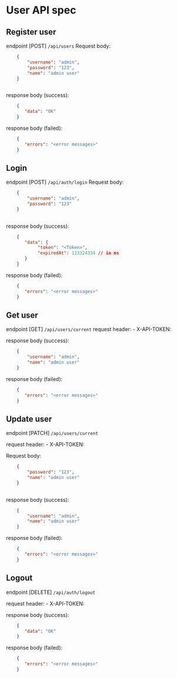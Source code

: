# User API spec

## Register user

endpoint [POST] `/api/users`
Request body:
```json
    {
        "username": "admin",
        "password": "123",
        "name": "admin user"
    }
    
```

response body (success):
```json
    {
       "data": "OK"
    }
```

response body (failed):
```json
    {
       "errors": "<error messages>"
    }
```

## Login 
endpoint [POST] `/api/auth/login`
Request body:
```json
    {
        "username": "admin",
        "password": "123"
    }
    
```

response body (success):
```json
    {
       "data": {
            "token": "<Token>",
            "expiredAt": 123324334 // in ms
       }
    }
```

response body (failed):
```json
    {
       "errors": "<error messages>"
    }
```
## Get user

endpoint [GET] `/api/users/current`
request header:
    - X-API-TOKEN: <Token>

response body (success):
```json
    {
        "username": "admin",
        "name": "admin user"
    }
```

response body (failed):
```json
    {
       "errors": "<error messages>"
    }
```


## Update user
endpoint [PATCH] `/api/users/current`

request header:
    - X-API-TOKEN: <Token>

Request body:
```json
    {
        "password": "123",
        "name": "admin user"
    }
    
```

response body (success):
```json
    {
        "username": "admin",
        "name": "admin user"
    }
```

response body (failed):
```json
    {
       "errors": "<error messages>"
    }
```


## Logout

endpoint [DELETE] `/api/auth/logout`

request header:
    - X-API-TOKEN: <Token>


response body (success):
```json
    {
       "data": "OK"
    }
```

response body (failed):
```json
    {
       "errors": "<error messages>"
    }
```